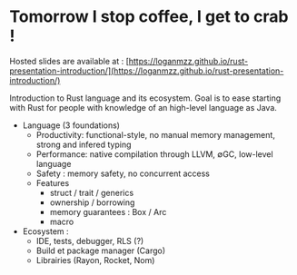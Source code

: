 # Tomorrow I stop coffee, I get to crab !

Hosted slides are available at : [https://loganmzz.github.io/rust-presentation-introduction/](https://loganmzz.github.io/rust-presentation-introduction/)

Introduction to Rust language and its ecosystem. Goal is to ease starting with Rust for people with knowledge of an high-level language as Java.

* Language (3 foundations)
  * Productivity: functional-style, no manual memory management, strong and infered typing
  * Performance: native compilation through LLVM, ∅GC, low-level language
  * Safety : memory safety, no concurrent access
  * Features
    * struct / trait / generics
    * ownership / borrowing
    * memory guarantees : Box / Arc
    * macro
* Ecosystem :
  * IDE, tests, debugger, RLS (?)
  * Build et package manager (Cargo)
  * Librairies (Rayon, Rocket, Nom)
